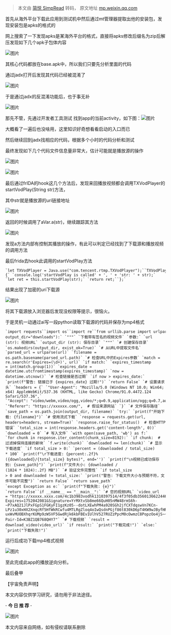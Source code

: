 > 本文由 [简悦 SimpRead](http://ksria.com/simpread/) 转码， 原文地址 [mp.weixin.qq.com](https://mp.weixin.qq.com/s/bAoikyrfDuuUtnOvefmD7Q)

首先从海外平台下载此应用到测试机中然后通过mt管理器提取出他的安装包，发现安装包是apks的格式的

网上搜索了一下发现apks是某海外平台的格式，直接将apks修改后缀名为zip后解压发现如下几个apk子包体内容

![图片](https://mmbiz.qpic.cn/mmbiz_png/WJRHqUiaud0oOl9CYcfyFiaDusBTTl7ibj98BTevT3lhhvV7PgQ5DMR4gD6ibD5QDrDwCsogygv0LmJIuYvJjicFCJw/640?wx_fmt=png&from=appmsg&tp=webp&wxfrom=5&wx_lazy=1#imgIndex=0)

其核心代码都放在base.apk中，所以我们只要先分析里面的代码

通过jadx打开后发现其代码已经被混淆了

![图片](https://mmbiz.qpic.cn/mmbiz_png/WJRHqUiaud0oOl9CYcfyFiaDusBTTl7ibj9UNlJUsHrwNuxuHKiaK0ExJlG2dVlLBITCGMqakqkiaVRl0aibDIxCzAGg/640?wx_fmt=png&from=appmsg&tp=webp&wxfrom=5&wx_lazy=1#imgIndex=1)

于是通过jadx的反混淆功能后，也于事无补

![图片](https://mmbiz.qpic.cn/mmbiz_png/WJRHqUiaud0oOl9CYcfyFiaDusBTTl7ibj9BRAn13ZXJxibqVcfGfAp0F7Lich9ESH6U86ibudpAMAQh3o9tOXx4ADHA/640?wx_fmt=png&from=appmsg&tp=webp&wxfrom=5&wx_lazy=1#imgIndex=2)

那先不管，先通过开发者工具测试 找到app的当前activity，如下图：![图片](https://mmbiz.qpic.cn/mmbiz_png/WJRHqUiaud0oOl9CYcfyFiaDusBTTl7ibj9uuGzhqmC5SyDMfpgvLic6970VYt9f5FPDDJpG8ItE73EIYaticPd3Ngg/640?wx_fmt=png&from=appmsg&tp=webp&wxfrom=5&wx_lazy=1#imgIndex=3)

大概看了一遍后也没啥用，这里知识好奇想看看启动的入口而已

然后继续回到jadx找相应的代码，根据多个小时的代码分析和测试

最终发现如下几个代码文件信息量非常大，估计可能就是播放源的操作

![图片](https://mmbiz.qpic.cn/mmbiz_png/WJRHqUiaud0oOl9CYcfyFiaDusBTTl7ibj9xJuwJpdOfOeXYPlicjeJlj9jazBmCCkfKQk5a9qLpxtw2H3L6GgTJYQ/640?wx_fmt=png&from=appmsg&tp=webp&wxfrom=5&wx_lazy=1#imgIndex=4)

![图片](https://mmbiz.qpic.cn/mmbiz_png/WJRHqUiaud0oOl9CYcfyFiaDusBTTl7ibj9wc8JE7clNQibicEnW7DxSEPtODRZX7UngLr5goujNAFCp7sgKL2iccCBg/640?wx_fmt=png&from=appmsg&tp=webp&wxfrom=5&wx_lazy=1#imgIndex=5)

最后通过frIDA的hook这几个方法后，发现来回播放视频都会调用TXVodPlayer的startVodPlay(String str)方法，

其中str就是播放源的uri链接地址

![图片](https://mmbiz.qpic.cn/mmbiz_png/WJRHqUiaud0oOl9CYcfyFiaDusBTTl7ibj9a1daTt3rbguhhDianic5S8Tp7IibOBBZy0R4cvPZ5JSWJ90ZiaINv926bw/640?wx_fmt=png&from=appmsg&tp=webp&wxfrom=5&wx_lazy=1#imgIndex=6)

返回的时候调用了aVar.a(str)，继续跟踪其方法

![图片](https://mmbiz.qpic.cn/mmbiz_png/WJRHqUiaud0oOl9CYcfyFiaDusBTTl7ibj9wjekB2WB0vBpzYb0YfGnorHPP5mvm27iaheweVlMdt5HntR78Xrskdg/640?wx_fmt=png&from=appmsg&tp=webp&wxfrom=5&wx_lazy=1#imgIndex=7)

发现a方法内部有控制其播放的操作，有此可以判定已经找到了下载源和播放视频的调用方法

最后frida去hook此调用的startVodPlay方法

```
`let TXVodPlayer = Java.use("com.tencent.rtmp.TXVodPlayer");``TXVodPlayer["startVodPlay"].overload('java.lang.String').implementation = function (str) {` `console.log('startVodPlay is called' + ', ' + 'str: ' + str);` `let ret = this.startVodPlay(str);` `return ret;``};`
```

结果出现了加密的uri下载源

![图片](https://mmbiz.qpic.cn/mmbiz_png/WJRHqUiaud0oOl9CYcfyFiaDusBTTl7ibj9h9Z4EDDQ9yh38N0FzC3PhfQ0DiaTrA8lryx3HdViaYfiaxqRcEz9YHHLg/640?wx_fmt=png&from=appmsg&tp=webp&wxfrom=5&wx_lazy=1#imgIndex=8)

将其下载源放入浏览器后发现没权限等提示，很恼火。  
  
于是灵机一动通过ai写一段python读取下载源的代码并保存为mp4格式

```
`import requests``import os``import re``from urllib.parse import urlparse``from datetime import datetime``def download_video(url, output_dir="downloads"):` `"""` `下载带有签名的视频文件` `参数:` `url (str): 视频URL` `output_dir (str): 保存目录` `"""` `# 创建保存目录` `os.makedirs(output_dir, exist_ok=True)` `# 从URL中提取文件名` `parsed_url = urlparse(url)` `filename = os.path.basename(parsed_url.path)` `# 检查URL中的Expires参数` `match = re.search(r'Expires=(\d+)', url)` `if match:` `expires_timestamp = int(match.group(1))` `expires_date = datetime.utcfromtimestamp(expires_timestamp)` `now = datetime.utcnow()` `# 检查链接是否过期` `if now > expires_date:` `print(f"警告: 链接已于 {expires_date} 过期!")` `return False` `# 设置请求头` `headers = {` `"User-Agent": "Mozilla/5.0 (Windows NT 10.0; Win64; x64) AppleWebKit/537.36 (KHTML, like Gecko) Chrome/91.0.4472.124 Safari/537.36",` `"Accept": "video/webm,video/ogg,video/*;q=0.9,application/ogg;q=0.7,audio/*;q=0.6,*/*;q=0.5",` `"Referer": "https://xxxxxx.com/",  # 假设来源网站` `}` `# 文件保存路径` `save_path = os.path.join(output_dir, filename)` `try:` `print(f"开始下载: {filename}")` `# 使用流式下载` `response = requests.get(url, headers=headers, stream=True)` `response.raise_for_status()  # 检查HTTP错误` `total_size = int(response.headers.get('content-length', 0))` `downloaded = 0` `# 写入文件` `with open(save_path, 'wb') as f:` `for chunk in response.iter_content(chunk_size=8192):` `if chunk:  # 过滤掉保持连接的新块` `f.write(chunk)` `downloaded += len(chunk)` `# 显示下载进度` `if total_size > 0:` `percent = (downloaded / total_size) * 100` `print(f"\r下载进度: {percent:.2f}% ({downloaded}/{total_size} bytes)", end='')` `print(f"\n视频已成功保存到: {save_path}")` `print(f"文件大小: {downloaded / (1024 * 1024):.2f} MB")` `# 验证文件完整性` `if total_size > 0 and downloaded != total_size:` `print("警告: 下载文件大小与预期不符，文件可能不完整")` `return False` `return save_path` `except Exception as e:` `print(f"下载失败: {e}")` `return False``if __name__ == "__main__":` `# 您的视频URL` `video_url = "https://xxxxx.xxxx.com/4c1b3983vodhk1310397514/4f3f05db3560136622446212854/f0.mp4?Expires=1752042081&Signature=YrMXtvSb8me66QuH05nMW48rmS6h-~P7xAQ21JlPxFGpS1FGKyFI1gzKz05--dotLXEwhPM4a920SGh2jfCXTdqswVn7KCn-LPz1u30xHX2XnqcRf5HfWkRCwfu4MTLRgZloq4oIwQsdnPGjf86t830kD6pT4KW9wJByfHRc4sFZd~aFidrSiR3gEvWJ5VgtaJ7uJjMrnCM3vwRVC~TzXQOHaZFp67q4qn0o~EKahTBxFEgKI7Vh-uxWvMUOBXhqrKUMp9zWSVF5GwdRjk6kbFBEvIUlhV527RUZzPpcM0cOwmzC8PopzOo4jS~~lxmIg~fNjPAs9sNbyhgMgExlyw__&Key-Pair-Id=K3BZ1QB768QHY7"` `# 下载视频` `result = download_video(video_url)` `if result:` `print("下载完成!")` `else:` `print("下载失败!")`
```

运行后成功下载mp4格式视频

![图片](https://mmbiz.qpic.cn/mmbiz_png/WJRHqUiaud0oOl9CYcfyFiaDusBTTl7ibj97JAtFPCrNhgpfTG0ZAOhiaicTIe5iaZ9QZ6JAnrt86379aNWSfjd4sWmQ/640?wx_fmt=png&from=appmsg&tp=webp&wxfrom=5&wx_lazy=1#imgIndex=9)

至此完成此app的播放逆向分析。

最后叠甲

【宇宙免责声明】

本文内容仅供学习研究，请勿用于非法途径。

  

**·** **今 日 推 荐** **·**

  

  

![图片](https://mmbiz.qpic.cn/mmbiz_jpg/WJRHqUiaud0p59iaiaFMzWbpqCtFkNHqwmHOaTlVncsyCic5iaBibcrQcZR7B7UOQMQxjgCibxvEjFQoQU43ibiaWkpp9og/640?wx_fmt=jpeg&from=appmsg&tp=webp&wxfrom=5&wx_lazy=1#imgIndex=10)

本文内容来自网络，如有侵权请联系删除